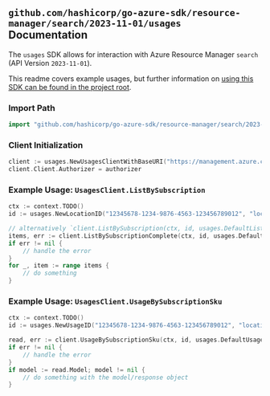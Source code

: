 
## `github.com/hashicorp/go-azure-sdk/resource-manager/search/2023-11-01/usages` Documentation

The `usages` SDK allows for interaction with Azure Resource Manager `search` (API Version `2023-11-01`).

This readme covers example usages, but further information on [using this SDK can be found in the project root](https://github.com/hashicorp/go-azure-sdk/tree/main/docs).

### Import Path

```go
import "github.com/hashicorp/go-azure-sdk/resource-manager/search/2023-11-01/usages"
```


### Client Initialization

```go
client := usages.NewUsagesClientWithBaseURI("https://management.azure.com")
client.Client.Authorizer = authorizer
```


### Example Usage: `UsagesClient.ListBySubscription`

```go
ctx := context.TODO()
id := usages.NewLocationID("12345678-1234-9876-4563-123456789012", "locationName")

// alternatively `client.ListBySubscription(ctx, id, usages.DefaultListBySubscriptionOperationOptions())` can be used to do batched pagination
items, err := client.ListBySubscriptionComplete(ctx, id, usages.DefaultListBySubscriptionOperationOptions())
if err != nil {
	// handle the error
}
for _, item := range items {
	// do something
}
```


### Example Usage: `UsagesClient.UsageBySubscriptionSku`

```go
ctx := context.TODO()
id := usages.NewUsageID("12345678-1234-9876-4563-123456789012", "locationName", "usageName")

read, err := client.UsageBySubscriptionSku(ctx, id, usages.DefaultUsageBySubscriptionSkuOperationOptions())
if err != nil {
	// handle the error
}
if model := read.Model; model != nil {
	// do something with the model/response object
}
```
